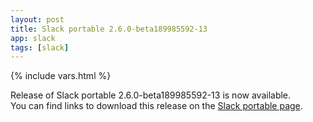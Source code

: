 ```yaml
---
layout: post
title: Slack portable 2.6.0-beta189985592-13
app: slack
tags: [slack]
---
```

{% include vars.html %}

Release of Slack portable 2.6.0-beta189985592-13 is now available.<br />
You can find links to download this release on the [Slack portable page](/app/slack-portable).